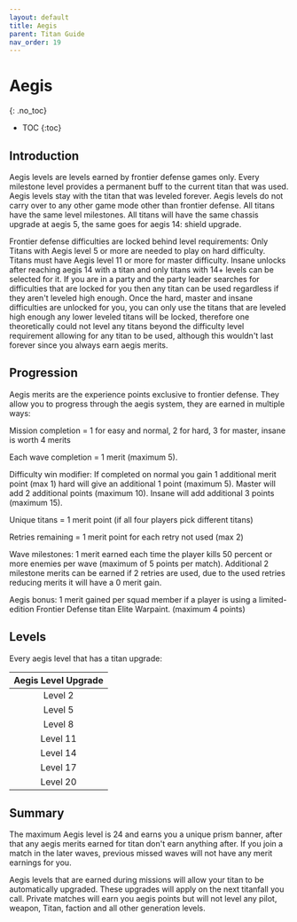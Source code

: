 ```yaml
---
layout: default
title: Aegis
parent: Titan Guide
nav_order: 19
---
```


# Aegis
{: .no_toc}

- TOC
{:toc}

## Introduction

Aegis levels are levels earned by frontier defense games only. Every milestone level provides a permanent buff to the current titan that was used. Aegis levels stay with the titan that was leveled forever. Aegis levels do not carry over to any other game mode other than frontier defense. All titans have the same level milestones. All titans will have the same chassis upgrade at aegis 5, the same goes for aegis 14: shield upgrade.

Frontier defense difficulties are locked behind level requirements: Only Titans with Aegis level 5 or more are needed to play on hard difficulty. Titans must have Aegis level 11 or more for master difficulty. Insane unlocks after reaching aegis 14 with a titan and only titans with 14+ levels can be selected for it. If you are in a party and the party leader searches for difficulties that are locked for you then any titan can be used regardless if they aren't leveled high enough. Once the hard, master and insane difficulties are unlocked for you, you can only use the titans that are leveled high enough any lower leveled titans will be locked, therefore one theoretically could not level any titans beyond the difficulty level requirement allowing for any titan to be used, although this wouldn't last forever since you always earn aegis merits.

## Progression

Aegis merits are the experience points exclusive to frontier defense. They allow you to progress through the aegis system, they are earned in multiple ways:

Mission completion = 1 for easy and normal, 2 for hard, 3 for master, insane is worth 4 merits

Each wave completion = 1 merit (maximum 5).

Difficulty win modifier: If completed on normal you gain 1 additional merit point (max 1) hard will give an additional 1 point (maximum 5). Master will add 2 additional points (maximum 10). Insane will add additional 3 points (maximum 15).

Unique titans = 1 merit point (if all four players pick different titans)

Retries remaining = 1 merit point for each retry not used (max 2)

Wave milestones: 1 merit earned each time the player kills 50 percent or more enemies per wave (maximum of 5 points per match). Additional 2 milestone merits can be earned if 2 retries are used, due to the used retries reducing merits it will have a 0 merit gain.

Aegis bonus: 1 merit gained per squad member if a player is using a limited-edition Frontier Defense titan Elite Warpaint. (maximum 4 points)

## Levels

Every aegis level that has a titan upgrade:

| Aegis Level Upgrade |
| :---: |
| Level 2 |
| Level 5 |
| Level 8 |
| Level 11 |
| Level 14 |
| Level 17 |
| Level 20 |

## Summary

The maximum Aegis level is 24 and earns you a unique prism banner, after that any aegis merits earned for titan don't earn anything after. If you join a match in the later waves, previous missed waves will not have any merit earnings for you.

Aegis levels that are earned during missions will allow your titan to be automatically upgraded. These upgrades will apply on the next titanfall you call. Private matches will earn you aegis points but will not level any pilot, weapon, Titan, faction and all other generation levels.
